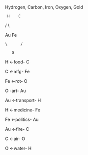 
Hydrogen, Carbon, Iron, Oxygen, Gold




     H    C

   /        \

Au             Fe

    \      /

       O


H <-food- C

C <-mfg- Fe

Fe <-rot- O

O -art- Au

Au <-transport- H

H <-medicine- Fe

Fe <-politics- Au

Au <-fire- C

C <-air- O

O <-water- H

